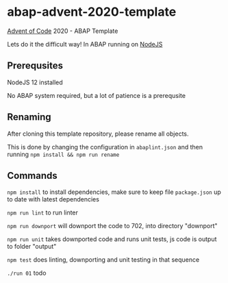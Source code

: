 # abap-advent-2020-template
[Advent of Code](https://adventofcode.com) 2020 - ABAP Template

Lets do it the difficult way! In ABAP running on [NodeJS](https://nodejs.org)

## Prerequsites

NodeJS 12 installed

No ABAP system required, but a lot of patience is a prerequsite

## Renaming

After cloning this template repository, please rename all objects.

This is done by changing the configuration in `abaplint.json` and then running `npm install && npm run rename`

## Commands

`npm install` to install dependencies, make sure to keep file `package.json` up to date with latest dependencies

`npm run lint` to run linter

`npm run downport` will downport the code to 702, into directory "downport"

`npm run unit` takes downported code and runs unit tests, js code is output to folder "output"

`npm test` does linting, downporting and unit testing in that sequence

`./run 01` todo